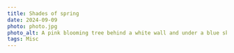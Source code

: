 ```yaml
---
title: Shades of spring
date: 2024-09-09
photo: photo.jpg
photo_alt: A pink blooming tree behind a white wall and under a blue sky
tags: Misc
---
```

